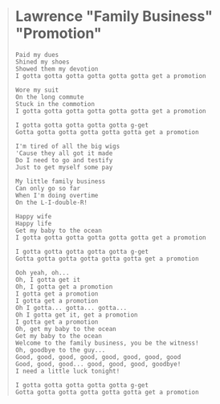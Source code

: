 > # **Lawrence "Family Business" "Promotion"**
>
>```
> Paid my dues
> Shined my shoes
> Showed them my devotion
> I gotta gotta gotta gotta gotta gotta get a promotion
>
> Wore my suit
> On the long commute
> Stuck in the commotion
> I gotta gotta gotta gotta gotta gotta get a promotion
>
> I gotta gotta gotta gotta gotta g-get
> Gotta gotta gotta gotta gotta gotta get a promotion
>
> I'm tired of all the big wigs
> 'Cause they all got it made
> Do I need to go and testify
> Just to get myself some pay
>
> My little family business
> Can only go so far
> When I'm doing overtime
> On the L-I-double-R!
>
> Happy wife
> Happy life
> Get my baby to the ocean
> I gotta gotta gotta gotta gotta gotta get a promotion
>
> I gotta gotta gotta gotta gotta g-get
> Gotta gotta gotta gotta gotta gotta get a promotion
>
> Ooh yeah, oh...
> Oh, I gotta get it
> Oh, I gotta get a promotion
> I gotta get a promotion
> I gotta get a promotion
> Oh I gotta... gotta... gotta...
> Oh I gotta get it, get a promotion
> I gotta get a promotion
> Oh, get my baby to the ocean
> Get my baby to the ocean
> Welcome to the family business, you be the witness!
> Oh, goodbye to the guy...
> Good, good, good, good, good, good, good, good
> Good, good, good... good, good, good, goodbye!
> I need a little luck tonight!
>
> I gotta gotta gotta gotta gotta g-get
> Gotta gotta gotta gotta gotta gotta get a promotion
>```